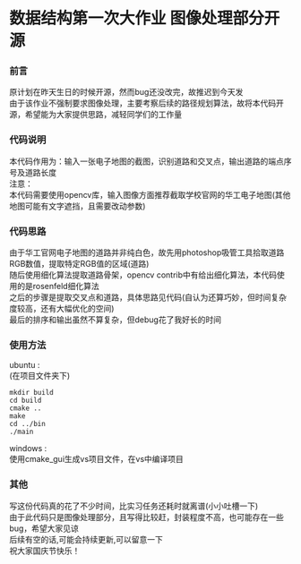 # 数据结构第一次大作业 图像处理部分开源
### 前言
原计划在昨天生日的时候开源，然而bug还没改完，故推迟到今天发<br>
由于该作业不强制要求图像处理，主要考察后续的路径规划算法，故将本代码开源，希望能为大家提供思路，减轻同学们的工作量<br>

### 代码说明
本代码作用为：输入一张电子地图的截图，识别道路和交叉点，输出道路的端点序号及道路长度<br>
注意：<br>
本代码需要使用opencv库，输入图像方面推荐截取学校官网的华工电子地图(其他地图可能有文字遮挡，且需要改动参数)<br>

### 代码思路
由于华工官网电子地图的道路并非纯白色，故先用photoshop吸管工具拾取道路RGB数值，提取特定RGB值的区域(道路)<br>
随后使用细化算法提取道路骨架，opencv contrib中有给出细化算法，本代码使用的是rosenfeld细化算法<br>
之后的步骤是提取交叉点和道路，具体思路见代码(自认为还算巧妙，但时间复杂度较高，还有大幅优化的空间)<br>
最后的排序和输出虽然不算复杂，但debug花了我好长的时间<br>

### 使用方法
ubuntu : <br>
(在项目文件夹下) <br>
```
mkdir build
cd build
cmake ..
make
cd ../bin
./main
```
windows :<br>
使用cmake_gui生成vs项目文件，在vs中编译项目

### 其他
写这份代码真的花了不少时间，比实习任务还耗时就离谱(小小吐槽一下)<br>
由于此代码只是图像处理部分，且写得比较赶，封装程度不高，也可能存在一些bug，希望大家见谅<br>
后续有空的话,可能会持续更新,可以留意一下<br>
祝大家国庆节快乐！
